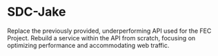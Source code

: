 # SDC-Jake
Replace the previously provided, underperforming API used for the FEC Project.  Rebuild a service within the API from scratch, focusing on optimizing performance and accommodating web traffic.
